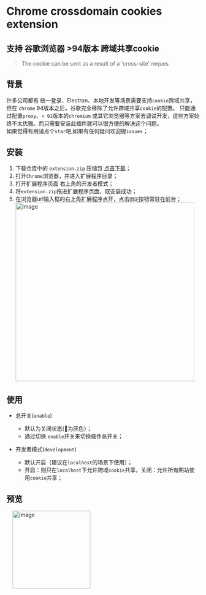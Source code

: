 # Chrome crossdomain cookies extension
## 支持 谷歌浏览器 >94版本 跨域共享cookie
> The cookie can be sent as a result of a 'cross-site' reques

## 背景
许多公司都有 统一登录、Electron、本地开发等场景需要支持``cookie``跨域共享，但在 ``chrome`` 94版本之后，谷歌完全移除了允许跨域共享``cookie``的配置。 只能通过配置``proxy``、``< 91``版本的``chromium`` 或其它浏览器等方案去调试开发，这些方案始终不太优雅。而只需要安装此插件就可以很方便的解决这个问题。</br>如果觉得有用请点个``star``吧,如果有任何疑问欢迎提``issues``；

## 安装
1. 下载仓库中的 ``extension.zip`` 压缩包 <a href="https://github.com/newJcole/chrome-cross-domain-cookie/raw/main/extension.zip">点击下载</a>；
2. 打开``Chrome``浏览器，并进入扩展程序目录；
3. 打开扩展程序页面 右上角的开发者模式；
4. 将``extension.zip``拖进扩展程序页面，既安装成功；
5. 在浏览器url输入框的右上角扩展程序点开，点击``固定``按钮常驻在前台；
&nbsp;&nbsp;<img width="466" alt="image" src="https://user-images.githubusercontent.com/111993029/193187984-9d9a3b73-8513-410d-9c84-811944e647d5.png">

## 使用
- 总开关(``enable``)
  - 默认为关闭状态(🍪为灰色）；
  - 通过切换 ``enable``开关来切换插件总开关；
  
- 开发者模式(``development``)
  - 默认开启（建议在``localhost``的场景下使用）；
  - 开启：则只在``localhost``下允许跨域``cookie``共享，关闭：允许所有网站使用``cookie``共享；
  
## 预览
  
&nbsp;&nbsp;&nbsp;&nbsp;<img width="203" alt="image" src="https://user-images.githubusercontent.com/111993029/193189127-5f79aa75-d95f-4a73-abfe-f8e766a3dfed.png">
